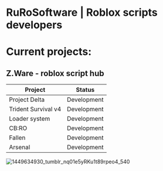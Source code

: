 # RuRoSoftware | Roblox scripts developers
# Current projects:
## Z.Ware - roblox script hub
| Project     | Status                                                          |
|----------|-----------------------------------------------------------------|
| Project Delta	   | Development       |
| Trident Survival v4      | Development                                        |
| Loader system       | Development                              |
| CB:RO	   | Development                                         |
| Fallen	   | Development                                   |
| Arsenal	   | Development                                   |

![1449634930_tumblr_nq01e5yRKu1t89rpeo4_540](https://github.com/user-attachments/assets/a8743737-c4dc-40e8-9968-f1fff22d329e)
